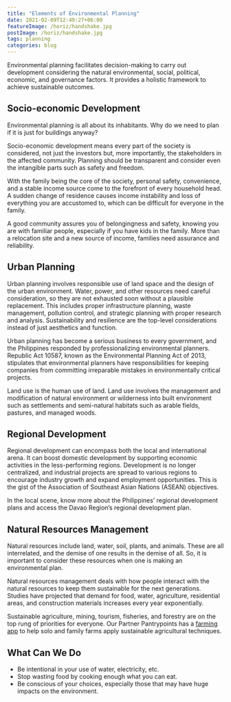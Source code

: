 ```yaml
---
title: "Elements of Environmental Planning"
date: 2021-02-09T12:49:27+06:00
featureImage: /horiz/handshake.jpg
postImage: /horiz/handshake.jpg
tags: planning
categories: blog
---
```




Environmental planning facilitates decision-making to carry out development considering the natural environmental, social, political, economic, and governance factors. It provides a holistic framework to achieve sustainable outcomes.

## Socio-economic Development

Environmental planning is all about its inhabitants. Why do we need to plan if it is just for buildings anyway? 

Socio-economic development means every part of the society is considered, not just the investors but, more importantly, the stakeholders in the affected community. Planning should be transparent and consider even the intangible parts such as safety and freedom. 

With the family being the core of the society, personal safety, convenience, and a stable income source come to the forefront of every household head. A sudden change of residence causes income instability and loss of everything you are accustomed to, which can be difficult for everyone in the family. 

A good community assures you of belongingness and safety, knowing you are with familiar people, especially if you have kids in the family. More than a relocation site and a new source of income, families need assurance and reliability.

## Urban Planning

Urban planning involves responsible use of land space and the design of the urban environment. Water, power, and other resources need careful consideration, so they are not exhausted soon without a plausible replacement. This includes proper infrastructure planning, waste management, pollution control, and strategic planning with proper research and analysis. Sustainability and resilience are the top-level considerations instead of just aesthetics and function. 

Urban planning has become a serious business to every government, and the Philippines responded by professionalizing environmental planners. Republic Act 10587, known as the Environmental Planning Act of 2013, stipulates that environmental planners have responsibilities for keeping companies from committing irreparable mistakes in environmentally critical projects.

Land use is the human use of land. Land use involves the management and modification of natural environment or wilderness into built environment such as settlements and semi-natural habitats such as arable fields, pastures, and managed woods.


## Regional Development

Regional development can encompass both the local and international arena. It can boost domestic development by supporting economic activities in the less-performing regions. Development is no longer centralized, and industrial projects are spread to various regions to encourage industry growth and expand employment opportunities. This is the gist of the Association of Southeast Asian Nations (ASEAN) objectives. 

In the local scene, know more about the Philippines’ regional development plans and access the Davao Region’s regional development plan. 


## Natural Resources Management

Natural resources include land, water, soil, plants, and animals. These are all interrelated, and the demise of one results in the demise of all. So, it is important to consider these resources when one is making an environmental plan. 

Natural resources management deals with how people interact with the natural resources to keep them sustainable for the next generations. Studies have projected that demand for food, water, agriculture, residential areas, and construction materials increases every year exponentially. 

Sustainable agriculture, mining, tourism, fisheries, and forestry are on the top rung of priorities for everyone. Our Partner Pantrypoints has a [farming app](https://www.pantrypoints.com/pantrypreneur/farm/) to help solo and family farms apply sustainable agricultural techniques. 


## What Can We Do

- Be intentional in your use of water, electricity, etc.
- Stop wasting food by cooking enough what you can eat.
- Be conscious of your choices, especially those that may have huge impacts on the environment.
